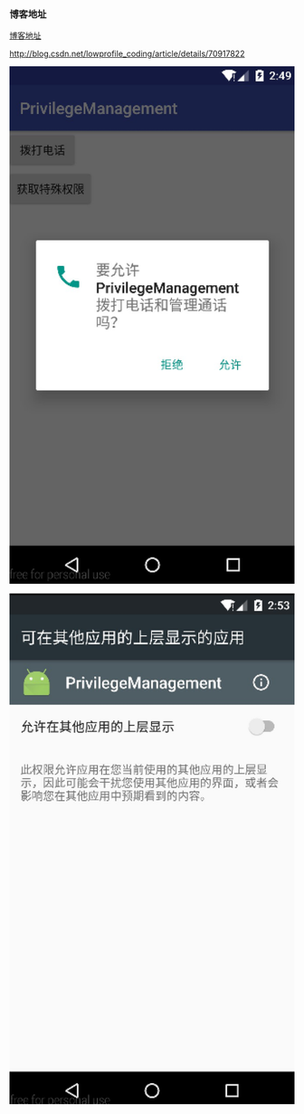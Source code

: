 ### 博客地址
[博客地址](http://blog.csdn.net/lowprofile_coding/article/details/70917822)

http://blog.csdn.net/lowprofile_coding/article/details/70917822

![获取危险权限](https://raw.githubusercontent.com/ansen666/images/master/PrivilegeManagement/get_dangerous_permissions.png)

![获取特殊权限](https://raw.githubusercontent.com/ansen666/images/master/PrivilegeManagement/get_special_privileges.png)

